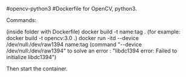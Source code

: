 #opencv-python3
#Dockerfile for OpenCV, python3. 

Commands:

(inside folder with Dockerfile)
docker build -t name:tag . (for example: docker build -t opencv:3.0 .)
docker run -itd --device /dev/null:/dev/raw1394 name:tag 
(command "--device /dev/null:/dev/raw1394" to solve an error : "libdc1394 error: Failed to initialize libdc1394")

Then start the container.
